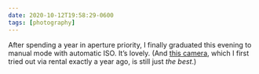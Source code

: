 ```yaml
---
date: 2020-10-12T19:58:29-0600
tags: [photography]
---
```


After spending a year in aperture priority, I finally graduated this evening to manual mode with automatic ISO. It’s lovely. (And [this camera](https://www.sony.com/electronics/interchangeable-lens-cameras/ilce-7rm4), which I first tried out via rental exactly a year ago, is still just *the best*.)